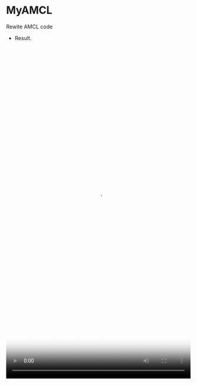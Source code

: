 # MyAMCL
Rewite AMCL code

* Result.
<video id="video" controls="" preload="auto" width="500" height="900" poster="https://raw.githubusercontent.com/ShifanZhu/MyPhotos/master/NXP_Moment.jpg">
      <source id="mp4" src="https://raw.githubusercontent.com/ShifanZhu/MyPhotos/master/NXP.mp4" type="video/mp4">
      <p>Your user agent does not support the HTML5 Video element.</p>
</video>
